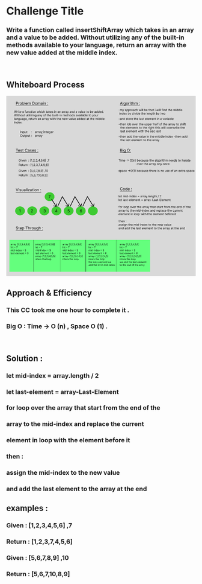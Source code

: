 # Challenge Title
### Write a function called insertShiftArray which takes in an array and a value to be added. Without utilizing any of the built-in methods available to your language, return an array with the new value added at the middle index.
<br>

## Whiteboard Process
![CC-02](./CC-02.png)
<br>

## Approach & Efficiency
### This CC took me one hour to complete it .
### Big O : Time -> O (n) , Space O (1) .
<br> 

## Solution :
### let mid-index = array.length / 2
### let last-element = array-Last-Element

### for loop over the array that start from the end of the
### array to the mid-index and replace the current
### element in loop with the element before it

### then :
### assign the mid-index to the new value
### and add the last element to the array at the end

## examples :
### Given  : [1,2,3,4,5,6] ,7 
### Return : [1,2,3,7,4,5,6]
### Given  : [5,6,7,8,9] ,10 
### Return : [5,6,7,10,8,9]